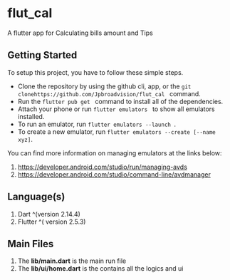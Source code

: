 # flut_cal

A flutter app for Calculating bills amount and Tips

## Getting Started

To setup this project, you have to follow these simple steps.
<ul>
<li> Clone the repository by using the github cli, app, or the <code>git clonehttps://github.com/Jpbroadvision/flut_cal </code> command.</li>
<li>Run the <code>flutter pub get </code> command to install all of the dependencies.</li>
<li>Attach your phone or run <code>flutter emulators </code> to show all emulators installed.</li>
<li>To run an emulator, run <code>flutter emulators --launch <emulator id></code>.</li>
<li>To create a new emulator, run <code>flutter emulators --create [--name xyz]</code>.</li>
</ul>

You can find more information on managing emulators at the links below:
  1. https://developer.android.com/studio/run/managing-avds
  2. https://developer.android.com/studio/command-line/avdmanager

## Language(s)
1. Dart ^(version 2.14.4) 
2. Flutter ^( version 2.5.3)

## Main Files
1. The **lib/main.dart** is the main run file
2. The **lib/ui/home.dart** is the contains all the logics and ui



